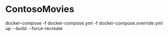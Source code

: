 # ContosoMovies

docker-compose -f docker-compose.yml -f docker-compose.override.yml up --build --force-recreate
